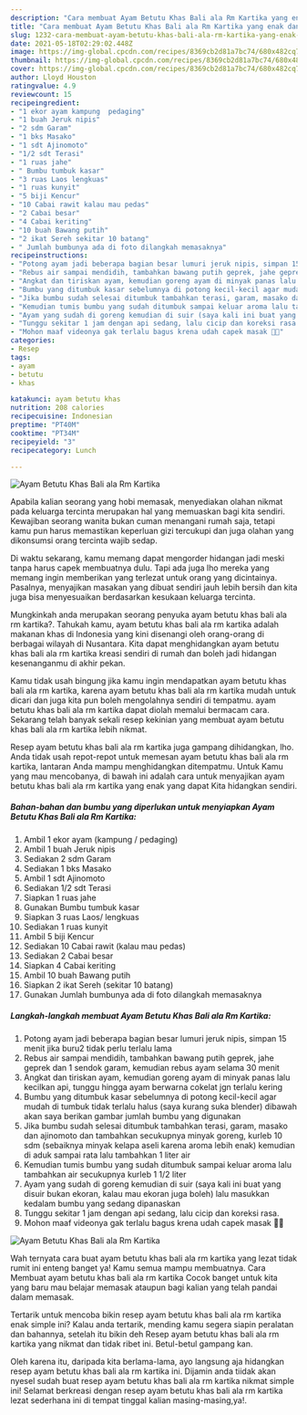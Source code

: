 ```yaml
---
description: "Cara membuat Ayam Betutu Khas Bali ala Rm Kartika yang enak dan Mudah Dibuat"
title: "Cara membuat Ayam Betutu Khas Bali ala Rm Kartika yang enak dan Mudah Dibuat"
slug: 1232-cara-membuat-ayam-betutu-khas-bali-ala-rm-kartika-yang-enak-dan-mudah-dibuat
date: 2021-05-18T02:29:02.448Z
image: https://img-global.cpcdn.com/recipes/8369cb2d81a7bc74/680x482cq70/ayam-betutu-khas-bali-ala-rm-kartika-foto-resep-utama.jpg
thumbnail: https://img-global.cpcdn.com/recipes/8369cb2d81a7bc74/680x482cq70/ayam-betutu-khas-bali-ala-rm-kartika-foto-resep-utama.jpg
cover: https://img-global.cpcdn.com/recipes/8369cb2d81a7bc74/680x482cq70/ayam-betutu-khas-bali-ala-rm-kartika-foto-resep-utama.jpg
author: Lloyd Houston
ratingvalue: 4.9
reviewcount: 15
recipeingredient:
- "1 ekor ayam kampung  pedaging"
- "1 buah Jeruk nipis"
- "2 sdm Garam"
- "1 bks Masako"
- "1 sdt Ajinomoto"
- "1/2 sdt Terasi"
- "1 ruas jahe"
- " Bumbu tumbuk kasar"
- "3 ruas Laos lengkuas"
- "1 ruas kunyit"
- "5 biji Kencur"
- "10 Cabai rawit kalau mau pedas"
- "2 Cabai besar"
- "4 Cabai keriting"
- "10 buah Bawang putih"
- "2 ikat Sereh sekitar 10 batang"
- " Jumlah bumbunya ada di foto dilangkah memasaknya"
recipeinstructions:
- "Potong ayam jadi beberapa bagian besar lumuri jeruk nipis, simpan 15 menit jika buru2 tidak perlu terlalu lama"
- "Rebus air sampai mendidih, tambahkan bawang putih geprek, jahe geprek dan 1 sendok garam, kemudian rebus ayam selama 30 menit"
- "Angkat dan tiriskan ayam, kemudian goreng ayam di minyak panas lalu kecilkan api, tunggu hingga ayam berwarna cokelat jgn terlalu kering"
- "Bumbu yang ditumbuk kasar sebelumnya di potong kecil-kecil agar mudah di tumbuk tidak terlalu halus (saya kurang suka blender) dibawah akan saya berikan gambar jumlah bumbu yang digunakan"
- "Jika bumbu sudah selesai ditumbuk tambahkan terasi, garam, masako dan ajinomoto dan tambahkan secukupnya minyak goreng, kurleb 10 sdm (sebaiknya minyak kelapa aseli karena aroma lebih enak) kemudian di aduk sampai rata lalu tambahkan 1 liter air"
- "Kemudian tumis bumbu yang sudah ditumbuk sampai keluar aroma lalu tambahkan air secukupnya kurleb 1 1/2 liter"
- "Ayam yang sudah di goreng kemudian di suir (saya kali ini buat yang disuir bukan ekoran, kalau mau ekoran juga boleh) lalu masukkan kedalam bumbu yang sedang dipanaskan"
- "Tunggu sekitar 1 jam dengan api sedang, lalu cicip dan koreksi rasa."
- "Mohon maaf videonya gak terlalu bagus krena udah capek masak 🤪🤪"
categories:
- Resep
tags:
- ayam
- betutu
- khas

katakunci: ayam betutu khas 
nutrition: 208 calories
recipecuisine: Indonesian
preptime: "PT40M"
cooktime: "PT34M"
recipeyield: "3"
recipecategory: Lunch

---
```



![Ayam Betutu Khas Bali ala Rm Kartika](https://img-global.cpcdn.com/recipes/8369cb2d81a7bc74/680x482cq70/ayam-betutu-khas-bali-ala-rm-kartika-foto-resep-utama.jpg)

Apabila kalian seorang yang hobi memasak, menyediakan olahan nikmat pada keluarga tercinta merupakan hal yang memuaskan bagi kita sendiri. Kewajiban seorang  wanita bukan cuman menangani rumah saja, tetapi kamu pun harus memastikan keperluan gizi tercukupi dan juga olahan yang dikonsumsi orang tercinta wajib sedap.

Di waktu  sekarang, kamu memang dapat mengorder hidangan jadi meski tanpa harus capek membuatnya dulu. Tapi ada juga lho mereka yang memang ingin memberikan yang terlezat untuk orang yang dicintainya. Pasalnya, menyajikan masakan yang dibuat sendiri jauh lebih bersih dan kita juga bisa menyesuaikan berdasarkan kesukaan keluarga tercinta. 



Mungkinkah anda merupakan seorang penyuka ayam betutu khas bali ala rm kartika?. Tahukah kamu, ayam betutu khas bali ala rm kartika adalah makanan khas di Indonesia yang kini disenangi oleh orang-orang di berbagai wilayah di Nusantara. Kita dapat menghidangkan ayam betutu khas bali ala rm kartika kreasi sendiri di rumah dan boleh jadi hidangan kesenanganmu di akhir pekan.

Kamu tidak usah bingung jika kamu ingin mendapatkan ayam betutu khas bali ala rm kartika, karena ayam betutu khas bali ala rm kartika mudah untuk dicari dan juga kita pun boleh mengolahnya sendiri di tempatmu. ayam betutu khas bali ala rm kartika dapat diolah memalui bermacam cara. Sekarang telah banyak sekali resep kekinian yang membuat ayam betutu khas bali ala rm kartika lebih nikmat.

Resep ayam betutu khas bali ala rm kartika juga gampang dihidangkan, lho. Anda tidak usah repot-repot untuk memesan ayam betutu khas bali ala rm kartika, lantaran Anda mampu menghidangkan ditempatmu. Untuk Kamu yang mau mencobanya, di bawah ini adalah cara untuk menyajikan ayam betutu khas bali ala rm kartika yang enak yang dapat Kita hidangkan sendiri.

<!--inarticleads1-->

##### Bahan-bahan dan bumbu yang diperlukan untuk menyiapkan Ayam Betutu Khas Bali ala Rm Kartika:

1. Ambil 1 ekor ayam (kampung / pedaging)
1. Ambil 1 buah Jeruk nipis
1. Sediakan 2 sdm Garam
1. Sediakan 1 bks Masako
1. Ambil 1 sdt Ajinomoto
1. Sediakan 1/2 sdt Terasi
1. Siapkan 1 ruas jahe
1. Gunakan  Bumbu tumbuk kasar
1. Siapkan 3 ruas Laos/ lengkuas
1. Sediakan 1 ruas kunyit
1. Ambil 5 biji Kencur
1. Sediakan 10 Cabai rawit (kalau mau pedas)
1. Sediakan 2 Cabai besar
1. Siapkan 4 Cabai keriting
1. Ambil 10 buah Bawang putih
1. Siapkan 2 ikat Sereh (sekitar 10 batang)
1. Gunakan  Jumlah bumbunya ada di foto dilangkah memasaknya




<!--inarticleads2-->

##### Langkah-langkah membuat Ayam Betutu Khas Bali ala Rm Kartika:

1. Potong ayam jadi beberapa bagian besar lumuri jeruk nipis, simpan 15 menit jika buru2 tidak perlu terlalu lama
1. Rebus air sampai mendidih, tambahkan bawang putih geprek, jahe geprek dan 1 sendok garam, kemudian rebus ayam selama 30 menit
1. Angkat dan tiriskan ayam, kemudian goreng ayam di minyak panas lalu kecilkan api, tunggu hingga ayam berwarna cokelat jgn terlalu kering
1. Bumbu yang ditumbuk kasar sebelumnya di potong kecil-kecil agar mudah di tumbuk tidak terlalu halus (saya kurang suka blender) dibawah akan saya berikan gambar jumlah bumbu yang digunakan
1. Jika bumbu sudah selesai ditumbuk tambahkan terasi, garam, masako dan ajinomoto dan tambahkan secukupnya minyak goreng, kurleb 10 sdm (sebaiknya minyak kelapa aseli karena aroma lebih enak) kemudian di aduk sampai rata lalu tambahkan 1 liter air
1. Kemudian tumis bumbu yang sudah ditumbuk sampai keluar aroma lalu tambahkan air secukupnya kurleb 1 1/2 liter
1. Ayam yang sudah di goreng kemudian di suir (saya kali ini buat yang disuir bukan ekoran, kalau mau ekoran juga boleh) lalu masukkan kedalam bumbu yang sedang dipanaskan
1. Tunggu sekitar 1 jam dengan api sedang, lalu cicip dan koreksi rasa.
1. Mohon maaf videonya gak terlalu bagus krena udah capek masak 🤪🤪
<img src="//assets-global.cpcdn.com/assets/icons/button_play-2c75c40dde080a61004c1f40b05d8f140eaff45d7e9e6481dc71c63d2e7c4909.png" alt="Ayam Betutu Khas Bali ala Rm Kartika">



Wah ternyata cara buat ayam betutu khas bali ala rm kartika yang lezat tidak rumit ini enteng banget ya! Kamu semua mampu membuatnya. Cara Membuat ayam betutu khas bali ala rm kartika Cocok banget untuk kita yang baru mau belajar memasak ataupun bagi kalian yang telah pandai dalam memasak.

Tertarik untuk mencoba bikin resep ayam betutu khas bali ala rm kartika enak simple ini? Kalau anda tertarik, mending kamu segera siapin peralatan dan bahannya, setelah itu bikin deh Resep ayam betutu khas bali ala rm kartika yang nikmat dan tidak ribet ini. Betul-betul gampang kan. 

Oleh karena itu, daripada kita berlama-lama, ayo langsung aja hidangkan resep ayam betutu khas bali ala rm kartika ini. Dijamin anda tiidak akan nyesel sudah buat resep ayam betutu khas bali ala rm kartika nikmat simple ini! Selamat berkreasi dengan resep ayam betutu khas bali ala rm kartika lezat sederhana ini di tempat tinggal kalian masing-masing,ya!.

